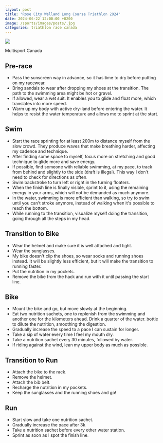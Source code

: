 ```yaml
---
layout: post
title: "Rose City Welland Long Course Triathlon 2024"
date: 2024-06-22 12:00:00 +0200
image: /sports/images/posts/.jpg
categories: triathlon race canada
---
```


![](/sports/images/posts/.jpg)

Multisport Canada

<!-- more -->

## Pre-race

- Pass the sunscreen way in advance, so it has time to dry before putting on my racewear.
- Bring sandals to wear after dropping my shoes at the transition. The path to the swimming area might be hot or gravel.
- If allowed, wear a wet suit. It enables you to glide and float more, which translates into more speed.
- Warm up my body with active dry-land before entering the water. It helps to resist the water temperature and allows me to sprint at the start.

## Swim

- Start the race sprinting for at least 200m to distance myself from the slow crowd. They produce waves that make breathing harder, affecting my cadence and technique.
- After finding some space to myself, focus more on stretching and good technique to glide more and save energy.
- If possible, find someone with reliable swimming, at my pace, to track from behind and slightly to the side (draft is illegal). This way I don't need to check for directions as often.
- Swim backstroke to turn left or right in the turning floaters.
- When the finish line is finally visible, sprint to it, using the remaining energy in your arms, which will not be demanded as much anymore.
- In the water, swimming is more efficient than walking, so try to swim until you can't stroke anymore, instead of walking when it's possible to reach the bottom.
- While running to the transition, visualize myself doing the transition, going through all the steps in my head.

## Transition to Bike

- Wear the helmet and make sure it is well attached and tight.
- Wear the sunglasses.
- My bike doesn't clip the shoes, so wear socks and running shoes instead. It will be slightly less efficient, but it will make the transition to running faster.
- Put the nutrition in my pockets.
- Remove the bike from the hack and run with it until passing the start line.

## Bike

- Mount the bike and go, but move slowly at the beginning.
- Eat two nutrition sachets, one to replenish from the swimming and another one for the kilometers ahead. Drink a quarter of the water. bottle to dilute the nutrition, smoothing the digestion.
- Gradually increase the speed to a pace I can sustain for longer.
- Take a sip of water every time I feel my mouth dry.
- Take a nutrition sachet every 30 minutes, followed by water.
- If riding against the wind, lean my upper body as much as possible.

## Transition to Run

- Attach the bike to the rack.
- Remove the helmet.
- Attach the bib belt.
- Recharge the nutrition in my pockets.
- Keep the sunglasses and the running shoes and go!

## Run

- Start slow and take one nutrition sachet.
- Gradually increase the pace after 3k.
- Take a nutrition sachet before every other water station.
- Sprint as soon as I spot the finish line.